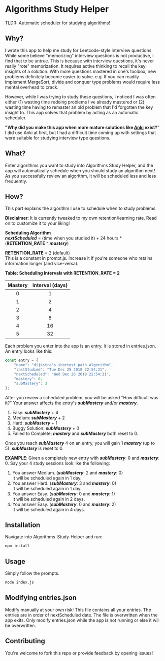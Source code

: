 # Algorithms Study Helper

TLDR: Automatic scheduler for studying algorithms!  
## Why?
I wrote this app to help me study for Leetcode-style interview questions. While some believe "memorizing" interview questions is not productive, I find that to be untrue. This is because with interview questions, it's never really "rote" memorization. It requires active thinking to recall the key insights of a solution. With more questions mastered in one's toolbox, new problems definitely become easier to solve. e.g. If you can readily implement MergeSort, divide and conquer type problems would require less mental overhead to crack.

However, while I was trying to study these questions, I noticed I was often either (1) wasting time redoing problems I've already mastered or (2) wasting time having to remaster an old problem that I'd forgotten the key insight to. This app solves that problem by acting as an automatic scheduler. 

**"Why did you make this app when more mature solutions like [Anki](https://apps.ankiweb.net/) exist?"**  
I did use Anki at first, but I had a difficult time coming up with settings that were suitable for studying interview type questions.

## What?
Enter algorithms you want to study into Algorithms Study Helper, and the app will automatically schedule when you should study an algorithm next! As you successfully review an algorithm, it will be scheduled less and less frequently.

## How?
This part explains the algorithm I use to schedule when to study problems.  

**Disclaimer**: It is currently tweaked to my own retention/learning rate. Read on to customize it to your liking!

**Scheduling Algorithm**  
**_nextScheduled_** = (time when you studied it) + 24 hours * (**RETENTION_RATE** ^ **_mastery_**)  

**RETENTION_RATE** = 2 (default)  
This is a constant in prompt.js. Increase it if you're someone who retains information longer (and vice-versa).

**Table: Scheduling Intervals with RETENTION_RATE = 2**

| Mastery       | Interval (days)|
| :-----------: |:--------------:| 
| 0             | 1              |
| 1             | 2              | 
| 2             | 4              |  
| 3             | 8              |  
| 4             | 16             |  
| 5             | 32             |   



Each problem you enter into the app is an entry. It is stored in entries.json. An entry looks like this:

```javascript
const entry = {
	"name": "dijkstra's shortest path algorithm",
	"lastStudied": "Tue Dec 25 2018 22:54:21",
	"nextScheduled": "Wed Dec 26 2018 22:54:21",
	"mastery": 0,
	"subMastery": 3
};
```
After you review a scheduled problem, you will be asked "How difficult was it?" Your answer affects the entry's **_subMastery_** and/or **_mastery_**.

1. Easy: **_subMastery_** + 4
2. Medium: **_subMastery_** + 2
3. Hard: **_subMastery_** + 1
4. Buggy Solution: **_subMastery_** + 0
5. Failed to Complete: **_mastery_** and **_subMastery_** both reset to 0.

Once you reach **_subMastery_** 4 on an entry, you will gain 1 **_mastery_** (up to 5). **_subMastery_** is reset to 0.

**EXAMPLE**: Given a completely new entry with **_subMastery_**: 0 and **_mastery_**: 0. Say your 4 study sessions look like the following:
1. You answer Medium. (**_subMastery_**: 2 and **_mastery_**: 0)  
   It will be scheduled again in 1 day.
2. You answer Hard. (**_subMastery_**: 3 and **_mastery_**: 0)  
   It will be scheduled again in 1 day.
3. You answer Easy. (**_subMastery_**: 0 and **_mastery_**: 1)  
   It will be scheduled again in 2 days. 
4. You answer Easy. (**_subMastery_**: 0 and **_mastery_**: 2)  
   It will be scheduled again in 4 days.


## Installation

Navigate into Algorithms-Study-Helper and run:

```bash
npm install
```

## Usage
Simply follow the prompts. 

```bash
node index.js
```

## Modifying entries.json
Modify manually at your own risk! This file contains all your entries. The entries are in order of nextScheduled date. The file is overwritten when the app exits. Only modify entries.json while the app is not running or else it will be overwritten.

## Contributing
You're welcome to fork this repo or provide feedback by opening issues!